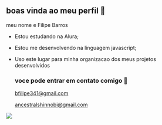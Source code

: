 ## boas vinda ao meu perfil 🖤

meu nome e Filipe Barros

- Estou estudando na Alura;
- Estou me desenvolvendo na linguagem javascript;
- Uso este lugar para minha organizacao dos meus projetos desenvolvidos

  ### voce pode entrar em contato comigo 📧

  bfilipe341@gmail.com

  ancestralshinnobi@gmail.com


![](https://media.tenor.com/85UkXmAnoPwAAAAi/kurama-naruto-kurama.gif)
